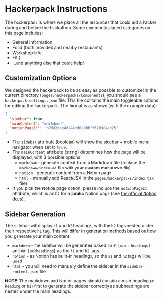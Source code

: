 # Hackerpack Instructions

The hackerpack is where we place all the resources that could aid a hacker during and before the hackathon. Some commonly placed categories on this page includes:

- General Information
- Food (both provided and nearby restaurants)
- Workshop Info
- FAQ
- ...and anything else that could help!

## Customization Options

We designed the hackerpack to be as easy as possible to customize! In the current directory (`pages/hackerpacks/Components`), you should see a `hackerpack-settings.json` file. This file contains the main toggleable options for editing the hackerpack. The format is as shown (with the example data):

```json
{
  "sidebar": true,
  "mainContent": "markdown",
  "notionPageId": "b76d2dee46474cd0a9bb7f62b384ad25"
}
```

- The `sidebar` attribute (boolean) will show the sidebar + mobile menu navigator when set to `true`. 
- The `mainContent` attribute (string) determines how the page will be displayed, with 3 possible options:
    - `markdown` - generate content from a Markdown file (replace the `markdown/index.md` file with your custom markdown file)
    - `notion` - generate content from a Notion page
    - `html` - manually add React/JSX in the `pages/hackerpacks/index.tsx` file)
- If you pick the Notion page option, please include the `notionPageId` attribute, which is an ID for a **public** Notion page (see [the official Notion docs](https://developers.notion.com/docs/working-with-page-content#creating-a-page-with-content)).

## Sidebar Generation

The sidebar will display `h1` and `h2` headings, with the `h2` tags nested under their respective `h1` tag. This will differ in generation methods based on how you generate your main content:

- `markdown` - the sidebar will be generated based on `# [main headings]` and `## [subheadings]` as the `h1` and `h2` tags
- `notion` - as Notion has built-in headings, so the `h1` and `h2` tags will be used
- `html` - you will need to manually define the sidebar in the `sidebar-content.json` file

**NOTE**: The markdown and Notion pages should contain a main heading (`# heading` or `h1`) first to generate the sidebar correctly as subheadings are nested under the main headings.

